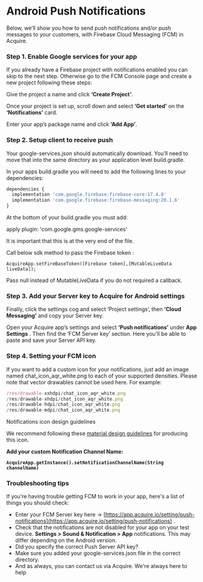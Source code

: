 # Android Push Notifications

Below, we’ll show you how to send push notifications and/or push messages to your customers, with Firebase Cloud Messaging \(FCM\) in Acquire.

### Step 1. Enable Google services for your app

If you already have a Firebase project with notifications enabled you can skip to the next step. Otherwise go to the FCM Console page and create a new project following these steps:

Give the project a name and click **‘Create Project’**.

Once your project is set up, scroll down and select **‘Get started’** on the **‘Notifications’** card.

Enter your app’s package name and click **‘Add App’**.

### Step 2. Setup client to receive push <a id="step-2--setup-client-to-receive-push"></a>

Your google-services.json should automatically download. You’ll need to move that into the same directory as your application level build.gradle.

In your apps build.gradle you will need to add the following lines to your dependencies:

```javascript
dependencies {
  implementation 'com.google.firebase:firebase-core:17.4.0'
  implementation 'com.google.firebase:firebase-messaging:20.1.6'
}
```

At the bottom of your build.gradle you must add:

apply plugin: 'com.google.gms.google-services'

It is important that this is at the very end of the file.

Call below sdk method to pass the Firebase token :

```text
AcquireApp.setFireBaseToken([Firebase token],[MutableLiveData liveData]);
```

Pass null instead of MutableLiveData if you do not required a callback.

### Step 3. Add your Server key to Acquire for Android settings <a id="step-3--add-your-server-key-to-acquire-for-android-settings"></a>

Finally, click the settings cog and select ‘Project settings’, then **‘Cloud Messaging’** and copy your Server key.

Open your Acquire app’s settings and select **‘Push notifications’** under **App Settings** . Then find the ‘FCM Server key’ section. Here you'll be able to paste and save your Server API key.

### Step 4. Setting your FCM icon <a id="step-4--setting-your-fcm-icon"></a>

If you want to add a custom icon for your notifications, just add an image named chat\_icon\_aqr\_white.png to each of your supported densities. Please note that vector drawables cannot be used here. For example:

```javascript
/res/drawable-xxhdpi/chat_icon_aqr_white.png 
/res/drawable-xhdpi/chat_icon_aqr_white.png 
/res/drawable-hdpi/chat_icon_aqr_white.png 
/res/drawable-mdpi/chat_icon_aqr_white.png
```



Notifications icon design guidelines

We recommend following these [material design guidelines](https://material.io/design/platform-guidance/android-notifications.html) for producing this icon.

**Add your custom Notification Channel Name:**

**`AcquireApp.getInstance().setNotificationChannelName(String channelName)`**

### Troubleshooting tips <a id="troubleshooting-tips"></a>

If you’re having trouble getting FCM to work in your app, here's a list of things you should check:

* Enter your FCM Server key here -&gt; [https://app.acquire.io/setting/push-notifications](https://app.acquire.io/setting/push-notifications) .
* Check that the notifications are not disabled for your app on your test device. **Settings &gt; Sound & Notification &gt; App** notifications. This may differ depending on the Android version.
* Did you specify the correct Push Server API key?
* Make sure you added your google-services.json file in the correct directory.
* And as always, you can contact us via Acquire. We're always here to help

